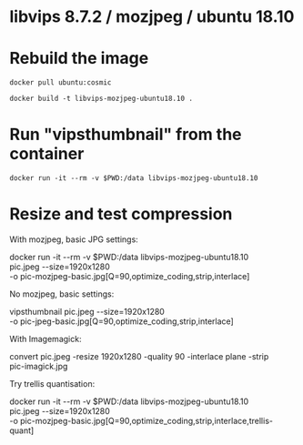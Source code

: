 # libvips 8.7.2 / mozjpeg / ubuntu 18.10

# Rebuild the image

	docker pull ubuntu:cosmic

	docker build -t libvips-mozjpeg-ubuntu18.10 .

# Run "vipsthumbnail" from the container

	docker run -it --rm -v $PWD:/data libvips-mozjpeg-ubuntu18.10

# Resize and test compression

With mozjpeg, basic JPG settings:

  docker run -it --rm -v $PWD:/data libvips-mozjpeg-ubuntu18.10 \
    pic.jpeg --size=1920x1280 \
    -o pic-mozjpeg-basic.jpg[Q=90,optimize_coding,strip,interlace]

No mozjpeg, basic settings:
  
  vipsthumbnail pic.jpeg --size=1920x1280 \
    -o pic-jpeg-basic.jpg[Q=90,optimize_coding,strip,interlace]

With Imagemagick:

  convert pic.jpeg -resize 1920x1280 -quality 90 -interlace plane -strip \
    pic-imagick.jpg

Try trellis quantisation:

  docker run -it --rm -v $PWD:/data libvips-mozjpeg-ubuntu18.10 \
    pic.jpeg --size=1920x1280 \
    -o pic-mozjpeg-basic.jpg[Q=90,optimize_coding,strip,interlace,trellis-quant]
  
